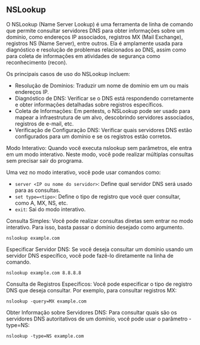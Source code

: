 ## NSLookup

O NSLookup (Name Server Lookup) é uma ferramenta de linha de comando que permite consultar servidores DNS para obter informações sobre um domínio, como endereços IP associados, registros MX (Mail Exchange), registros NS (Name Server), entre outros. Ela é amplamente usada para diagnóstico e resolução de problemas relacionados ao DNS, assim como para coleta de informações em atividades de segurança como reconhecimento (recon).

Os principais casos de uso do NSLookup incluem:
- Resolução de Domínios: Traduzir um nome de domínio em um ou mais endereços IP.
- Diagnóstico de DNS: Verificar se o DNS está respondendo corretamente e obter informações detalhadas sobre registros específicos.
- Coleta de Informações: Em pentests, o NSLookup pode ser usado para mapear a infraestrutura de um alvo, descobrindo servidores associados, registros de e-mail, etc.
- Verificação de Configuração DNS: Verificar quais servidores DNS estão configurados para um domínio e se os registros estão corretos.

Modo Interativo: Quando você executa nslookup sem parâmetros, ele entra em um modo interativo. Neste modo, você pode realizar múltiplas consultas sem precisar sair do programa.

Uma vez no modo interativo, você pode usar comandos como:
- `server <IP ou nome do servidor>`: Define qual servidor DNS será usado para as consultas.
- `set type=<tipo>`: Define o tipo de registro que você quer consultar, como A, MX, NS, etc.
- `exit`: Sai do modo interativo.

Consulta Simples: Você pode realizar consultas diretas sem entrar no modo interativo. Para isso, basta passar o domínio desejado como argumento.

```
nslookup example.com
```

Especificar Servidor DNS: Se você deseja consultar um domínio usando um servidor DNS específico, você pode fazê-lo diretamente na linha de comando.

```
nslookup example.com 8.8.8.8
```

Consulta de Registros Específicos: Você pode especificar o tipo de registro DNS que deseja consultar. Por exemplo, para consultar registros MX:

```
nslookup -query=MX example.com
```

Obter Informação sobre Servidores DNS: Para consultar quais são os servidores DNS autoritativos de um domínio, você pode usar o parâmetro -type=NS:

```
nslookup -type=NS example.com
```